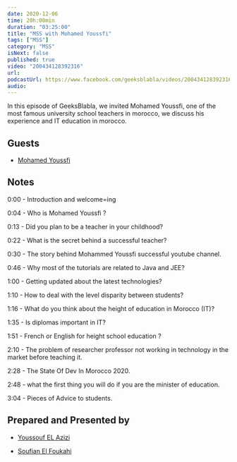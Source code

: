 ```yaml
---
date: 2020-12-06
time: 20h:00min
duration: "03:25:00"
title: "MSS with Mohamed Youssfi"
tags: ["MSS"]
category: "MSS"
isNext: false
published: true
video: "200434128392316"
url:
podcastUrl: https://www.facebook.com/geeksblabla/videos/200434128392316
audio:
---
```


In this episode of GeeksBlabla, we invited Mohamed Youssfi, one of the most famous university school teachers in morocco, we discuss his experience and IT education in morocco.

## Guests

- [Mohamed Youssfi](https://www.facebook.com/mohamed.youssfi.9)

## Notes

0:00 - Introduction and welcome=ing

0:04 - Who is Mohamed Youssfi ?

0:13 - Did you plan to be a teacher in your childhood?

0:22 - What is the secret behind a successful teacher?

0:30 - The story behind Mohammed Youssfi successful youtube channel.

0:46 - Why most of the tutorials are related to Java and JEE?

1:00 - Getting updated about the latest technologies?

1:10 - How to deal with the level disparity between students?

1:16 - What do you think about the height of education in Morocco (IT)?

1:35 - Is diplomas important in IT?

1:51 - French or English for height school education ?

2:10 - The problem of researcher professor not working in technology in the market before teaching it.

2:28 - The State Of Dev In Morocco 2020.

2:48 - what the first thing you will do if you are the minister of education.

3:04 - Pieces of Advice to students.

## Prepared and Presented by

- [Youssouf EL Azizi](https://elazizi.com/)

- [Soufian El Foukahi](https://twitter.com/souffanda/)
